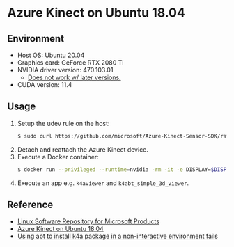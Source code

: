 # Azure Kinect on Ubuntu 18.04

## Environment

- Host OS: Ubuntu 20.04
- Graphics card: GeForce RTX 2080 Ti
- NVIDIA driver version: 470.103.01
    - [Does not work w/ later versions.](https://github.com/microsoft/Azure-Kinect-Sensor-SDK/issues/1696)
- CUDA version: 11.4

## Usage

1. Setup the udev rule on the host:
   ```sh
   $ sudo curl https://github.com/microsoft/Azure-Kinect-Sensor-SDK/raw/develop/scripts/99-k4a.rules -o /etc/udev/rules.d/99-k4a.rules
   ```
2. Detach and reattach the Azure Kinect device.
3. Execute a Docker container:
   ```sh
   $ docker run --privileged --runtime=nvidia -rm -it -e DISPLAY=$DISPLAY -v /tmp/.X11-unix:/tmp/.X11-unix dsksh/azure-kinect
   ```
4. Execute an app e.g. `k4aviewer` and `k4abt_simple_3d_viewer`.

## Reference

- [Linux Software Repository for Microsoft Products](https://docs.microsoft.com/en-us/windows-server/administration/linux-package-repository-for-microsoft-software)
- [Azure Kinect on Ubuntu 18.04](https://gist.github.com/madelinegannon/c212dbf24fc42c1f36776342754d81bc)
- [Using apt to install k4a package in a non-interactive environment fails](https://github.com/microsoft/Azure-Kinect-Sensor-SDK/issues/1190)

<!-- EOF -->
